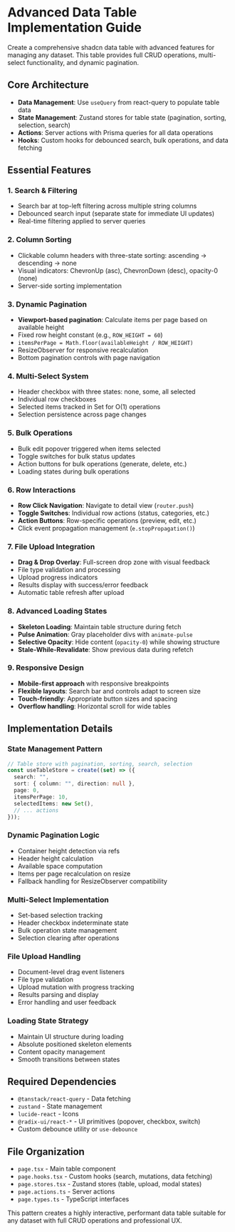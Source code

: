 # Advanced Data Table Implementation Guide

Create a comprehensive shadcn data table with advanced features for managing any dataset. This table provides full CRUD operations, multi-select functionality, and dynamic pagination.

## Core Architecture

- **Data Management**: Use `useQuery` from react-query to populate table data
- **State Management**: Zustand stores for table state (pagination, sorting, selection, search)
- **Actions**: Server actions with Prisma queries for all data operations
- **Hooks**: Custom hooks for debounced search, bulk operations, and data fetching

## Essential Features

### 1. Search & Filtering

- Search bar at top-left filtering across multiple string columns
- Debounced search input (separate state for immediate UI updates)
- Real-time filtering applied to server queries

### 2. Column Sorting

- Clickable column headers with three-state sorting: ascending → descending → none
- Visual indicators: ChevronUp (asc), ChevronDown (desc), opacity-0 (none)
- Server-side sorting implementation

### 3. Dynamic Pagination

- **Viewport-based pagination**: Calculate items per page based on available height
- Fixed row height constant (e.g., `ROW_HEIGHT = 60`)
- `itemsPerPage = Math.floor(availableHeight / ROW_HEIGHT)`
- ResizeObserver for responsive recalculation
- Bottom pagination controls with page navigation

### 4. Multi-Select System

- Header checkbox with three states: none, some, all selected
- Individual row checkboxes
- Selected items tracked in Set for O(1) operations
- Selection persistence across page changes

### 5. Bulk Operations

- Bulk edit popover triggered when items selected
- Toggle switches for bulk status updates
- Action buttons for bulk operations (generate, delete, etc.)
- Loading states during bulk operations

### 6. Row Interactions

- **Row Click Navigation**: Navigate to detail view (`router.push`)
- **Toggle Switches**: Individual row actions (status, categories, etc.)
- **Action Buttons**: Row-specific operations (preview, edit, etc.)
- Click event propagation management (`e.stopPropagation()`)

### 7. File Upload Integration

- **Drag & Drop Overlay**: Full-screen drop zone with visual feedback
- File type validation and processing
- Upload progress indicators
- Results display with success/error feedback
- Automatic table refresh after upload

### 8. Advanced Loading States

- **Skeleton Loading**: Maintain table structure during fetch
- **Pulse Animation**: Gray placeholder divs with `animate-pulse`
- **Selective Opacity**: Hide content (`opacity-0`) while showing structure
- **Stale-While-Revalidate**: Show previous data during refetch

### 9. Responsive Design

- **Mobile-first approach** with responsive breakpoints
- **Flexible layouts**: Search bar and controls adapt to screen size
- **Touch-friendly**: Appropriate button sizes and spacing
- **Overflow handling**: Horizontal scroll for wide tables

## Implementation Details

### State Management Pattern

```typescript
// Table store with pagination, sorting, search, selection
const useTableStore = create((set) => ({
  search: "",
  sort: { column: "", direction: null },
  page: 0,
  itemsPerPage: 10,
  selectedItems: new Set(),
  // ... actions
}));
```

### Dynamic Pagination Logic

- Container height detection via refs
- Header height calculation
- Available space computation
- Items per page recalculation on resize
- Fallback handling for ResizeObserver compatibility

### Multi-Select Implementation

- Set-based selection tracking
- Header checkbox indeterminate state
- Bulk operation state management
- Selection clearing after operations

### File Upload Handling

- Document-level drag event listeners
- File type validation
- Upload mutation with progress tracking
- Results parsing and display
- Error handling and user feedback

### Loading State Strategy

- Maintain UI structure during loading
- Absolute positioned skeleton elements
- Content opacity management
- Smooth transitions between states

## Required Dependencies

- `@tanstack/react-query` - Data fetching
- `zustand` - State management
- `lucide-react` - Icons
- `@radix-ui/react-*` - UI primitives (popover, checkbox, switch)
- Custom debounce utility or `use-debounce`

## File Organization

- `page.tsx` - Main table component
- `page.hooks.tsx` - Custom hooks (search, mutations, data fetching)
- `page.stores.tsx` - Zustand stores (table, upload, modal states)
- `page.actions.ts` - Server actions
- `page.types.ts` - TypeScript interfaces

This pattern creates a highly interactive, performant data table suitable for any dataset with full CRUD operations and professional UX.
